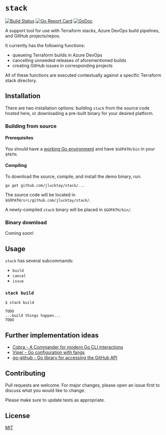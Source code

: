 # `stack`

[![Build Status](https://cloud.drone.io/api/badges/jlucktay/stack/status.svg)](https://cloud.drone.io/jlucktay/stack)
[![Go Report Card](https://goreportcard.com/badge/github.com/jlucktay/stack)](https://goreportcard.com/report/github.com/jlucktay/stack)
[![GoDoc](https://godoc.org/github.com/jlucktay/stack?status.svg)](https://godoc.org/github.com/jlucktay/stack)

A support tool for use with Terraform stacks, Azure DevOps build pipelines, and GitHub projects/repos.

It currently has the following functions:

- queueing Terraform builds in Azure DevOps
- cancelling unneeded releases of aforementioned builds
- creating GitHub issues in corresponding projects

All of these functions are executed contextually against a specific Terraform stack directory.

## Installation

There are two installation options: building `stack` from the source code hosted here, or downloading a pre-built
binary for your desired platform.

### Building from source

#### Prerequisites

You should have a [working Go environment](https://golang.org/doc/install) and have `$GOPATH/bin` in your `$PATH`.

#### Compiling

To download the source, compile, and install the demo binary, run:

``` shell
go get github.com/jlucktay/stack/...
```

The source code will be located in `$GOPATH/src/github.com/jlucktay/stack/`.

A newly-compiled `stack` binary will be placed in `$GOPATH/bin/`.

### Binary download

<!--
TODO build darwin/amd64
via goreleaser
-->

Coming soon!

## Usage

`stack` has several subcommands:

- `build`
- `cancel`
- `issue`

### `stack build`

``` console
$ stack build

TODO
...build things happen...
TODO
```

## Further implementation ideas

- [Cobra - A Commander for modern Go CLI interactions](https://github.com/spf13/cobra)
- [Viper - Go configuration with fangs](https://github.com/spf13/viper)
- [go-github - Go library for accessing the GitHub API](https://github.com/google/go-github)

## Contributing

Pull requests are welcome. For major changes, please open an issue first to discuss what you would like to change.

Please make sure to update tests as appropriate.

## License

[MIT](https://choosealicense.com/licenses/mit/)
